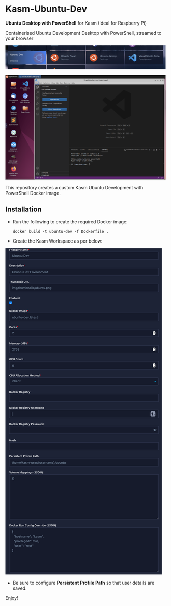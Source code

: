 # Kasm-Ubuntu-Dev
**Ubuntu Desktop with PowerShell** for Kasm (Ideal for Raspberry Pi)

Containerised Ubuntu Development Desktop with PowerShell, streamed to your browser

![](/docs/kasm-ubuntu-dev-screenshot-1.png)

![](/docs/kasm-ubuntu-dev-screenshot-2.png)

This repository creates a custom Kasm Ubuntu Development with PowerShell Docker image.

## Installation

- Run the following to create the required Docker image:

      docker build -t ubuntu-dev -f Dockerfile .

- Create the Kasm Workspace as per below:

![](/docs/kasm-ubuntu-dev-setup.png)

- Be sure to configure **Persistent Profile Path** so that user details are saved.

Enjoy!

